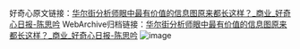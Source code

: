 好奇心原文链接：[华尔街分析师眼中最有价值的信息图原来都长这样？_商业_好奇心日报-陈思吟](https://www.qdaily.com/articles/1638.html)
WebArchive归档链接：[华尔街分析师眼中最有价值的信息图原来都长这样？_商业_好奇心日报-陈思吟](http://web.archive.org/web/20171210052615/http://www.qdaily.com:80/articles/1638.html)
![image](http://ww3.sinaimg.cn/large/007d5XDply1g3v4ksufxhj30u03rn7wh)